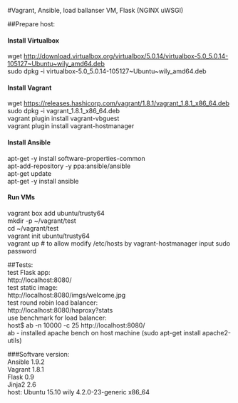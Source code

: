 #Vagrant, Ansible, load ballanser VM, Flask (NGINX uWSGI)


##Prepare host:<br>
#### Install Virtualbox<br>
wget http://download.virtualbox.org/virtualbox/5.0.14/virtualbox-5.0_5.0.14-105127~Ubuntu~wily_amd64.deb<br>
sudo dpkg -i virtualbox-5.0_5.0.14-105127~Ubuntu~wily_amd64.deb<br>
#### Install Vagrant<br>
wget https://releases.hashicorp.com/vagrant/1.8.1/vagrant_1.8.1_x86_64.deb<br>
sudo dpkg -i vagrant_1.8.1_x86_64.deb<br>
vagrant plugin install vagrant-vbguest<br>
vagrant plugin install vagrant-hostmanager<br>
#### Install Ansible<br>
apt-get -y install software-properties-common<br>
apt-add-repository -y ppa:ansible/ansible<br>
apt-get update<br>
apt-get -y install ansible<br>
#### Run VMs<br>
vagrant box add ubuntu/trusty64<br>
mkdir -p ~/vagrant/test<br>
cd ~/vagrant/test<br>
vagrant init ubuntu/trusty64<br>
vagrant up # to allow modify /etc/hosts by vagrant-hostmanager input sudo password<br>



##Tests:<br>
test Flask app:<br>
http://localhost:8080/<br>
test static image:<br>
http://localhost:8080/imgs/welcome.jpg<br>
test round robin load balancer:<br>
http://localhost:8080/haproxy?stats<br>
use benchmark for load balancer:<br>
host$ ab -n 10000 -c 25 http://localhost:8080/<br>
ab - installed apache bench on host machine (sudo apt-get install apache2-utils)<br>

###Softvare version:<br>
Ansible 1.9.2<br>
Vagrant 1.8.1<br>
Flask 0.9<br>
Jinja2 2.6<br>
host: Ubuntu 15.10 wily 4.2.0-23-generic x86_64<br>
